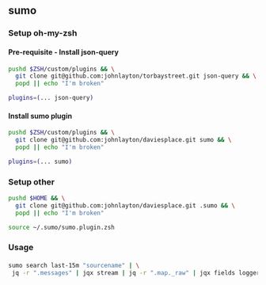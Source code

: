 ## sumo

### Setup oh-my-zsh

#### Pre-requisite - Install json-query 
```zsh
pushd $ZSH/custom/plugins && \
  git clone git@github.com:johnlayton/torbaystreet.git json-query && \
  popd || echo "I'm broken"
```
```zsh
plugins=(... json-query)
```

#### Install sumo plugin
```zsh
pushd $ZSH/custom/plugins && \
  git clone git@github.com:johnlayton/daviesplace.git sumo && \
  popd || echo "I'm broken"
```
```zsh
plugins=(... sumo)
```

### Setup other

```zsh
pushd $HOME && \
  git clone git@github.com:johnlayton/daviesplace.git .sumo && \
  popd || echo "I'm broken"
```

```zsh
source ~/.sumo/sumo.plugin.zsh
```


### Usage

#### 
```zsh
sumo search last-15m "sourcename" | \
 jq -r ".messages" | jqx stream | jq -r ".map._raw" | jqx fields logger_name message
```

#### 
```zsh
```

```zsh
```
